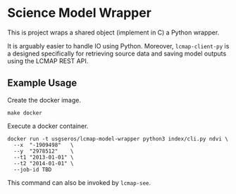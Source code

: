 # Science Model Wrapper

This is project wraps a shared object (implement in C) a Python wrapper.

It is arguably easier to handle IO using Python. Moreover, `lcmap-client-py` is a designed specifically for retrieving source data and saving model outputs using the LCMAP REST API.

## Example Usage

Create the docker image.

```
make docker
```

Execute a docker container.

```
docker run -t usgseros/lcmap-model-wrapper python3 index/cli.py ndvi \
  --x  "-1909498"   \
  --y  "2978512"    \
  --t1 "2013-01-01" \
  --t2 "2014-01-01" \
  --job-id TBD
```

This command can also be invoked by `lcmap-see`.
